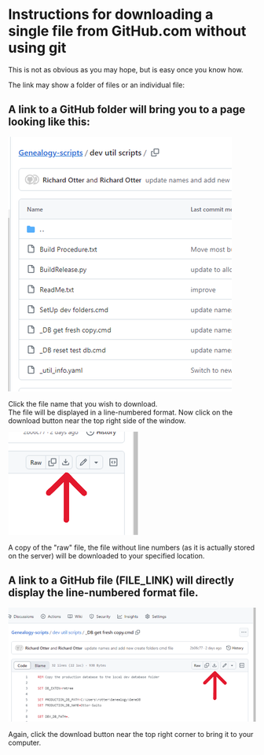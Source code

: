 # Instructions for downloading a single file from GitHub.com without using git

This is not as obvious as you may hope, but is easy once you know how.

The link may show a folder of files or an individual file:

## A link to a GitHub folder will bring you to a page looking like this:

![](images/GitHub%20Folder%20listing.png)

Click the file name that you wish to download.\
The file will be displayed in a line-numbered format.
Now click on the download button near the top right side of the window.

![](images/GitHub%20Download%20button.png)

A copy of the "raw" file, the file without line numbers (as it is actually stored on the server)
will be downloaded to your specified location.

## A link to a GitHub file (FILE_LINK) will directly display the line-numbered format file.

 ![](images/GitHub%20File%20LineNumbered%20Listing%20with%20arrow.png)

Again, click the download button near the top right corner to bring it to your computer.
